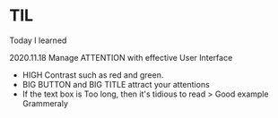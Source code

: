 # TIL
Today I learned

2020.11.18
Manage ATTENTION with effective User Interface
- HIGH Contrast such as red and green. 
- BIG BUTTON and BIG TITLE attract your attentions
- If the text box is Too long, then it's tidious to read > Good example Grammeraly


